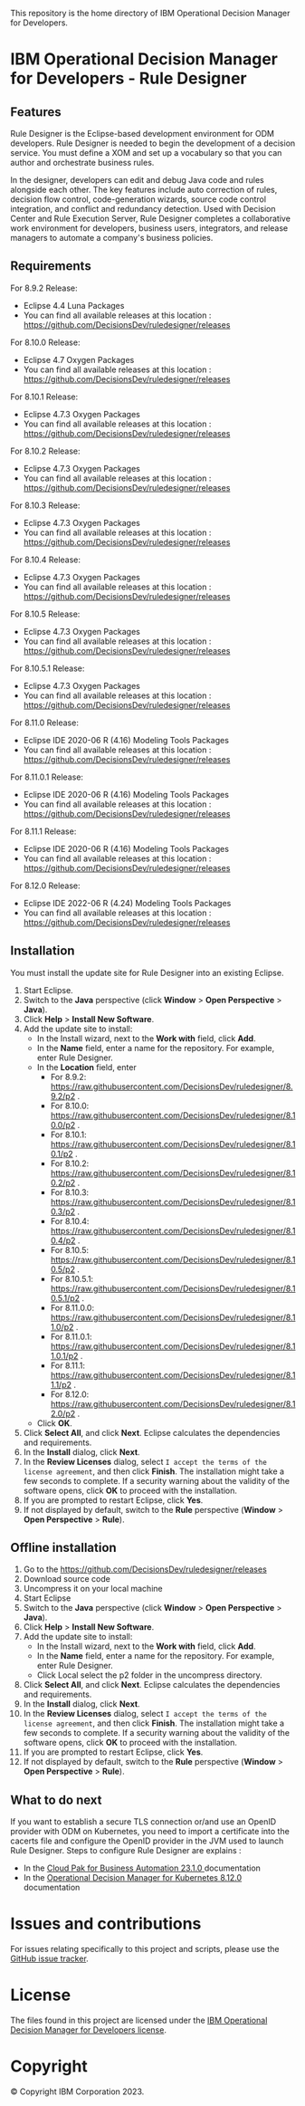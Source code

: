 This repository is the home directory of IBM Operational Decision Manager for Developers.

# IBM Operational Decision Manager for Developers - Rule Designer

## Features
Rule Designer is the Eclipse-based development environment for ODM developers. Rule Designer is needed to begin the development of a decision service. You must define a XOM and set up a vocabulary so that you can author and orchestrate business rules.

In the designer, developers can edit and debug Java code and rules alongside each other. The key features include auto correction of rules, decision flow control, code-generation wizards, source code control integration, and conflict and redundancy detection. Used with Decision Center and Rule Execution Server, Rule Designer completes a collaborative work environment for developers, business users, integrators, and release managers to automate a company's business policies.

## Requirements
For 8.9.2 Release:
 - Eclipse 4.4 Luna Packages
 - You can find all available releases at this location : https://github.com/DecisionsDev/ruledesigner/releases

For 8.10.0 Release:
 - Eclipse 4.7 Oxygen Packages
 - You can find all available releases at this location : https://github.com/DecisionsDev/ruledesigner/releases

For 8.10.1 Release:
 - Eclipse 4.7.3 Oxygen Packages
 - You can find all available releases at this location : https://github.com/DecisionsDev/ruledesigner/releases

For 8.10.2 Release:
  - Eclipse 4.7.3 Oxygen Packages
  - You can find all available releases at this location : https://github.com/DecisionsDev/ruledesigner/releases

For 8.10.3 Release:
   - Eclipse 4.7.3 Oxygen Packages
   - You can find all available releases at this location : https://github.com/DecisionsDev/ruledesigner/releases

For 8.10.4 Release:
   - Eclipse 4.7.3 Oxygen Packages
   - You can find all available releases at this location : https://github.com/DecisionsDev/ruledesigner/releases

For 8.10.5 Release:
   - Eclipse 4.7.3 Oxygen Packages
   - You can find all available releases at this location : https://github.com/DecisionsDev/ruledesigner/releases

For 8.10.5.1 Release:
   - Eclipse 4.7.3 Oxygen Packages
   - You can find all available releases at this location : https://github.com/DecisionsDev/ruledesigner/releases

For 8.11.0 Release:
   - Eclipse IDE 2020-06 R (4.16) Modeling Tools Packages 
   - You can find all available releases at this location : https://github.com/DecisionsDev/ruledesigner/releases

For 8.11.0.1 Release:
   - Eclipse IDE 2020-06 R (4.16) Modeling Tools Packages 
   - You can find all available releases at this location : https://github.com/DecisionsDev/ruledesigner/releases

For 8.11.1 Release:
   - Eclipse IDE 2020-06 R (4.16) Modeling Tools Packages 
   - You can find all available releases at this location : https://github.com/DecisionsDev/ruledesigner/releases

For 8.12.0 Release:
   - Eclipse IDE 2022-06 R (4.24) Modeling Tools Packages 
   - You can find all available releases at this location : https://github.com/DecisionsDev/ruledesigner/releases
   
## Installation
You must install the update site for Rule Designer into an existing Eclipse.

1. Start Eclipse.
2. Switch to the **Java** perspective (click **Window** > **Open Perspective** > **Java**).
3. Click **Help** > **Install New Software**.
4. Add the update site to install:
   - In the Install wizard, next to the **Work with** field, click **Add**.
   - In the **Name** field, enter a name for the repository. For example, enter Rule Designer.
   - In the **Location** field, enter
   		- For 8.9.2:  https://raw.githubusercontent.com/DecisionsDev/ruledesigner/8.9.2/p2 .
   		- For 8.10.0:  https://raw.githubusercontent.com/DecisionsDev/ruledesigner/8.10.0/p2 .
     - For 8.10.1: https://raw.githubusercontent.com/DecisionsDev/ruledesigner/8.10.1/p2 .
     - For 8.10.2: https://raw.githubusercontent.com/DecisionsDev/ruledesigner/8.10.2/p2 .
     - For 8.10.3: https://raw.githubusercontent.com/DecisionsDev/ruledesigner/8.10.3/p2 .
     - For 8.10.4: https://raw.githubusercontent.com/DecisionsDev/ruledesigner/8.10.4/p2 .
     - For 8.10.5: https://raw.githubusercontent.com/DecisionsDev/ruledesigner/8.10.5/p2 .
     - For 8.10.5.1: https://raw.githubusercontent.com/DecisionsDev/ruledesigner/8.10.5.1/p2 .
     - For 8.11.0.0: https://raw.githubusercontent.com/DecisionsDev/ruledesigner/8.11.0/p2 .
     - For 8.11.0.1: https://raw.githubusercontent.com/DecisionsDev/ruledesigner/8.11.0.1/p2 .
     - For 8.11.1: https://raw.githubusercontent.com/DecisionsDev/ruledesigner/8.11.1/p2 .
     - For 8.12.0: https://raw.githubusercontent.com/DecisionsDev/ruledesigner/8.12.0/p2 .
   - Click **OK**.
5. Click **Select All**, and click **Next**. Eclipse calculates the dependencies and requirements.
6. In the **Install** dialog, click **Next**.
7. In the **Review Licenses** dialog, select `I accept the terms of the license agreement`, and then click **Finish**. The installation might take a few seconds to complete. If a security warning about the validity of the software opens, click **OK** to proceed with the installation.
8. If you are prompted to restart Eclipse, click **Yes**.
9. If not displayed by default, switch to the **Rule** perspective (**Window** > **Open Perspective** > **Rule**).

## Offline installation
1. Go to the https://github.com/DecisionsDev/ruledesigner/releases
2. Download source code
3. Uncompress it on your local machine
4. Start Eclipse
5. Switch to the **Java** perspective (click **Window** > **Open Perspective** > **Java**).
6. Click **Help** > **Install New Software**.
7. Add the update site to install:
   - In the Install wizard, next to the **Work with** field, click **Add**.
   - In the **Name** field, enter a name for the repository. For example, enter Rule Designer.
   - Click Local select the p2 folder in the uncompress directory.
8. Click **Select All**, and click **Next**. Eclipse calculates the dependencies and requirements.
9. In the **Install** dialog, click **Next**.
10. In the **Review Licenses** dialog, select `I accept the terms of the license agreement`, and then click **Finish**. The installation might take a few seconds to complete. If a security warning about the validity of the software opens, click **OK** to proceed with the installation.
11. If you are prompted to restart Eclipse, click **Yes**.
12. If not displayed by default, switch to the **Rule** perspective (**Window** > **Open Perspective** > **Rule**).

## What to do next
If you want to establish a secure TLS connection or/and use an OpenID provider with ODM on Kubernetes, you need to import a certificate into the cacerts file and configure the OpenID provider in the JVM used to launch Rule Designer. 
Steps to configure Rule Designer are explains :
- In the [Cloud Pak for Business Automation 23.1.0 ](https://www.ibm.com/docs/en/cloud-paks/cp-biz-automation/23.0.1?topic=designer-importing-security-certificate-in-rule) documentation
- In the [Operational Decision Manager for Kubernetes 8.12.0](https://www.ibm.com/docs/en/odm/8.12.0?topic=designer-importing-security-certificate-in-rule) documentation


# Issues and contributions
For issues relating specifically to this project and scripts, please use the [GitHub issue tracker](../../issues).

# License
The files found in this project are licensed under the [IBM Operational Decision Manager for Developers license](LICENSE).

# Copyright
© Copyright IBM Corporation 2023.
